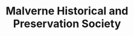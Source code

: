---
layout: repo
title: "Malverne Historical and Preservation Society"
id: 20835
permalink: repos/20835/
---